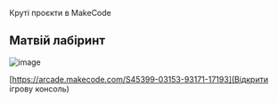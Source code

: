 Круті проєкти в MakeCode


## Матвій лабіринт

![image](https://github.com/user-attachments/assets/d2278453-897a-4c0e-8e4d-f4ad8d98a390)

[https://arcade.makecode.com/S45399-03153-93171-17193](Відкрити ігрову консоль)
